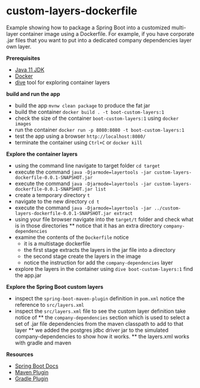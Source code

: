 # custom-layers-dockerfile 

Example showing how to package a Spring Boot into a customized multi-layer container 
image using a Dockerfile. For example, if you have corporate .jar files that you want 
to put into a dedicated company dependencies layer own layer.

**Prerequisites** 

* [Java 11 JDK](https://adoptopenjdk.net/) 
* [Docker](https://www.docker.com/products/docker-desktop) 
* [dive](https://github.com/wagoodman/dive) tool for exploring container layers 

**build and run the app** 

* build the app `mvnw clean package` to produce the fat jar 
* build the container `docker build . -t boot-custom-layers:1` 
* check the size of the container `boot-custom-layers:1` using `docker images` 
* run the container `docker run -p 8080:8080 -t boot-custom-layers:1`
* test the app using a browser `http://localhost:8080/`
* terminate the container using `Ctrl+C` or `docker kill`

**Explore the container layers**
* using the command line navigate to target folder `cd target`
* execute the command `java -Djarmode=layertools -jar custom-layers-dockerfile-0.0.1-SNAPSHOT.jar`
* execute the command `java -Djarmode=layertools -jar custom-layers-dockerfile-0.0.1-SNAPSHOT.jar list`
* create a temporary directory `t`
* navigate to the new directory `cd t`
* execute the command `java -Djarmode=layertools -jar ../custom-layers-dockerfile-0.0.1-SNAPSHOT.jar extract`
* using your file browser navigate into the `target/t` folder and check what is in those directories
  ** notice that it has an extra directory `company-dependencies`
* examine the contents of the `Dockerfile` notice 
  * it is a multistage dockerfile  
  * the first stage extracts the layers in the jar file into a directory 
  * the second stage create the layers in the image
  * notice the instruction for add the `company-dependencies` layer 
* explore the layers in the container using `dive boot-custom-layers:1` find the app.jar 

**Explore the Spring Boot custom layers**
* inspect the `spring-boot-maven-plugin` definition in `pom.xml` notice the reference to 
  `src/layers.xml`
* inspect the `src/layers.xml` file to see the custom layer definition take notice of 
  ** the `company-dependencies` section which is used to select a set of .jar file 
     dependencies from the maven classpath to add to that layer 
  ** we added the postgres jdbc driver jar to the simulated company-dependencies to show 
     how it works. 
  ** the layers.xml works with gradle and maven 

**Resources**
 
* [Spring Boot Docs](https://docs.spring.io/spring-boot/docs/2.4.0-RC1/reference/html/spring-boot-features.html#layering-docker-images) 
* [Maven Plugin](https://docs.spring.io/spring-boot/docs/2.4.0-RC1/maven-plugin/reference/htmlsingle/#repackage-layers)
* [Gradle Plugin](https://docs.spring.io/spring-boot/docs/2.4.0-RC1/gradle-plugin/reference/htmlsingle/#packaging-layered-jars)
